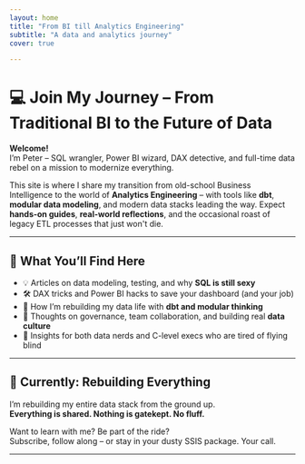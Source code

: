 ```yaml
---
layout: home
title: "From BI till Analytics Engineering"
subtitle: "A data and analytics journey"
cover: true

---
```


# 💻 Join My Journey – From Traditional BI to the Future of Data


**Welcome!**  
I’m Peter – SQL wrangler, Power BI wizard, DAX detective, and full-time data rebel on a mission to modernize everything.

This site is where I share my transition from old-school Business Intelligence to the world of **Analytics Engineering** – with tools like **dbt**, **modular data modeling**, and modern data stacks leading the way. Expect **hands-on guides**, **real-world reflections**, and the occasional roast of legacy ETL processes that just won't die.

---

## 🚀 What You’ll Find Here

- 💡 Articles on data modeling, testing, and why **SQL is still sexy**
- 🛠️ DAX tricks and Power BI hacks to save your dashboard (and your job)
- 🧱 How I’m rebuilding my data life with **dbt and modular thinking**
- 🧠 Thoughts on governance, team collaboration, and building real **data culture**
- 🎯 Insights for both data nerds and C-level execs who are tired of flying blind

---

## 🔄 Currently: Rebuilding Everything

I’m rebuilding my entire data stack from the ground up.  
**Everything is shared. Nothing is gatekept. No fluff.**

Want to learn with me? Be part of the ride?  
Subscribe, follow along – or stay in your dusty SSIS package. Your call.

---